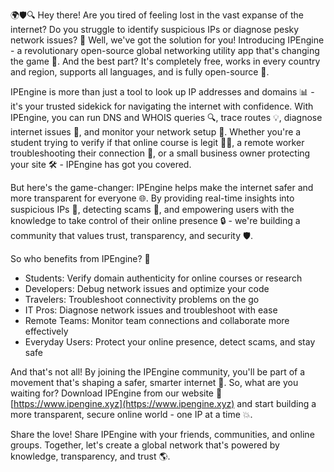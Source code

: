 🌍🛡️🔍 Hey there! Are you tired of feeling lost in the vast expanse of the internet? Do you struggle to identify suspicious IPs or diagnose pesky network issues? 📡 Well, we've got the solution for you! Introducing IPEngine - a revolutionary open-source global networking utility app that's changing the game 🔀. And the best part? It's completely free, works in every country and region, supports all languages, and is fully open-source 🤝.

IPEngine is more than just a tool to look up IP addresses and domains 📊 - it's your trusted sidekick for navigating the internet with confidence. With IPEngine, you can run DNS and WHOIS queries 🔍, trace routes 💡, diagnose internet issues 🚨, and monitor your network setup 🔧. Whether you're a student trying to verify if that online course is legit 👩‍🎓, a remote worker troubleshooting their connection 🏢, or a small business owner protecting your site 🛠️ - IPEngine has got you covered.

But here's the game-changer: IPEngine helps make the internet safer and more transparent for everyone 🌐. By providing real-time insights into suspicious IPs 👀, detecting scams 💸, and empowering users with the knowledge to take control of their online presence 🔒 - we're building a community that values trust, transparency, and security 🛡️.

So who benefits from IPEngine? 🤔

* Students: Verify domain authenticity for online courses or research
* Developers: Debug network issues and optimize your code
* Travelers: Troubleshoot connectivity problems on the go
* IT Pros: Diagnose network issues and troubleshoot with ease
* Remote Teams: Monitor team connections and collaborate more effectively
* Everyday Users: Protect your online presence, detect scams, and stay safe

And that's not all! By joining the IPEngine community, you'll be part of a movement that's shaping a safer, smarter internet 🌟. So, what are you waiting for? Download IPEngine from our website 📲 [https://www.ipengine.xyz](https://www.ipengine.xyz) and start building a more transparent, secure online world - one IP at a time 💥.

Share the love! Share IPEngine with your friends, communities, and online groups. Together, let's create a global network that's powered by knowledge, transparency, and trust 🌎.